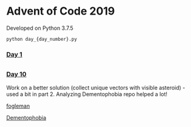 # Advent of Code 2019

Developed on Python 3.7.5

```python day_{day_number}.py```

### [Day 1](https://adventofcode.com/2019/day/1)
###### 

### [Day 10]((https://adventofcode.com/2019/day/10))
Work on a better solution (collect unique vectors with visible asteroid) - used a bit in part 2.
Analyzing Dementophobia repo helped a lot!

[fogleman](https://github.com/fogleman/AdventOfCode2019)

[Dementophobia](https://github.com/Dementophobia/advent-of-code-2019)
